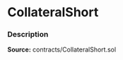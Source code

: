 # CollateralShort

### Description <a id="description"></a>

**Source:** contracts/CollateralShort.sol

